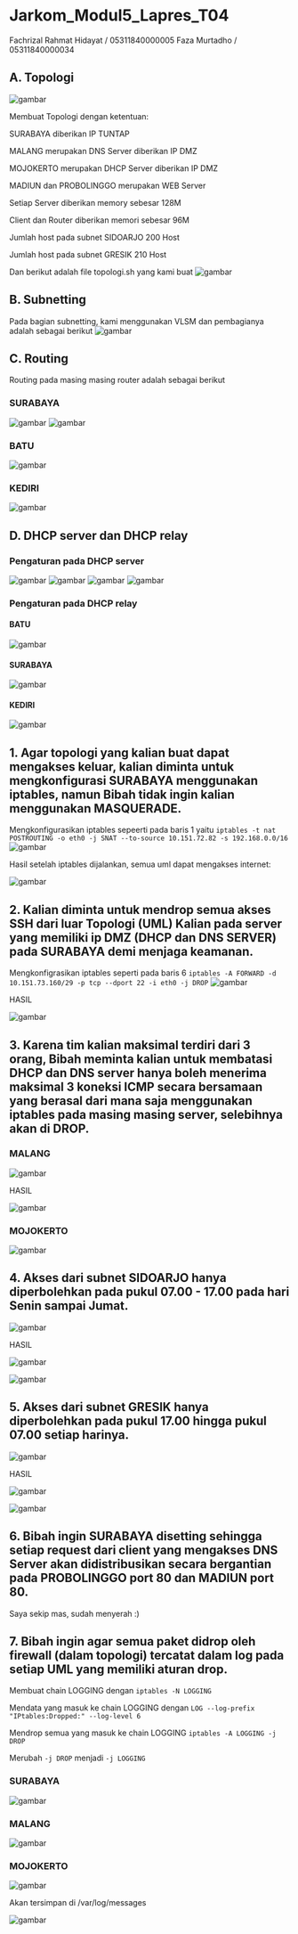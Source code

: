 # Jarkom_Modul5_Lapres_T04

Fachrizal Rahmat Hidayat / 05311840000005
Faza Murtadho            / 05311840000034

## A. Topologi

![gambar](https://user-images.githubusercontent.com/55182321/103165777-52e01c00-484e-11eb-865c-bbc69d98d5bf.png)

Membuat Topologi dengan ketentuan:

SURABAYA diberikan IP TUNTAP

MALANG merupakan DNS Server diberikan IP DMZ

MOJOKERTO merupakan DHCP Server diberikan IP DMZ

MADIUN dan PROBOLINGGO merupakan WEB Server

Setiap Server diberikan memory sebesar 128M

Client dan Router diberikan memori sebesar 96M

Jumlah host pada subnet SIDOARJO 200 Host

Jumlah host pada subnet GRESIK 210 Host


Dan berikut adalah file topologi.sh yang kami buat
![gambar](https://user-images.githubusercontent.com/55182321/103165951-7015ea00-4850-11eb-9dc2-2fa2cff00a73.png)


## B. Subnetting

Pada bagian subnetting, kami menggunakan VLSM dan pembagianya adalah sebagai berikut
![gambar](https://user-images.githubusercontent.com/55182321/103165622-d26ceb80-484c-11eb-8001-0407dac15cb6.png)


## C. Routing

Routing pada masing masing router adalah sebagai berikut 
### SURABAYA
![gambar](https://user-images.githubusercontent.com/55182321/103165906-f2ea7500-484f-11eb-8e01-9d04e7de11c0.png)
![gambar](https://user-images.githubusercontent.com/55182321/103165913-01389100-4850-11eb-8874-1bad6c39eda2.png)

### BATU
![gambar](https://user-images.githubusercontent.com/55182321/103165921-1d3c3280-4850-11eb-8812-11e0576a1f60.png)

### KEDIRI
![gambar](https://user-images.githubusercontent.com/55182321/103165930-393fd400-4850-11eb-94e4-e227d9498a9b.png)

## D. DHCP server dan DHCP relay

### Pengaturan pada DHCP server

![gambar](https://user-images.githubusercontent.com/55182321/103166115-7d7fa400-4851-11eb-88ed-0ef2a9e92c0c.png)
![gambar](https://user-images.githubusercontent.com/55182321/103165996-fb8f7b00-4850-11eb-9b4f-3150855f26c2.png)
![gambar](https://user-images.githubusercontent.com/55182321/103166084-309bcd80-4851-11eb-8418-352c1eef5076.png)
![gambar](https://user-images.githubusercontent.com/55182321/103166090-427d7080-4851-11eb-8442-b099187f33ac.png)

### Pengaturan pada DHCP relay

#### BATU
![gambar](https://user-images.githubusercontent.com/55182321/103166137-af910600-4851-11eb-83d6-afb5d0a172ba.png)

#### SURABAYA
![gambar](https://user-images.githubusercontent.com/55182321/103166179-1d3d3200-4852-11eb-9654-71cd49b027ae.png)

#### KEDIRI
![gambar](https://user-images.githubusercontent.com/55182321/103166166-f8e15580-4851-11eb-82ca-586396a675ae.png)

## 1. Agar topologi yang kalian buat dapat mengakses keluar, kalian diminta untuk mengkonfigurasi SURABAYA menggunakan iptables, namun Bibah tidak ingin kalian menggunakan MASQUERADE.

Mengkonfigurasikan iptables sepeerti pada baris 1 yaitu `iptables -t nat POSTROUTING -o eth0 -j SNAT --to-source 10.151.72.82 -s 192.168.0.0/16` 
![gambar](https://user-images.githubusercontent.com/55182321/103166252-d1d75380-4852-11eb-9f45-00e0b1c62154.png)

Hasil setelah iptables dijalankan, semua uml dapat mengakses internet:

![gambar](https://user-images.githubusercontent.com/55182321/103166284-2f6ba000-4853-11eb-8336-e8fcdd6a6b1f.png)


## 2. Kalian diminta untuk mendrop semua akses SSH dari luar Topologi (UML) Kalian pada server yang memiliki ip DMZ (DHCP dan DNS SERVER) pada SURABAYA demi menjaga keamanan.

Mengkonfigrasikan iptables seperti pada baris 6 `iptables -A FORWARD -d 10.151.73.160/29 -p tcp --dport 22 -i eth0 -j DROP`
![gambar](https://user-images.githubusercontent.com/55182321/103166252-d1d75380-4852-11eb-9f45-00e0b1c62154.png)

HASIL

![gambar](https://user-images.githubusercontent.com/55182321/103167129-f33c3d80-485a-11eb-8a71-c504cb74bd7c.png)

## 3. Karena tim kalian maksimal terdiri dari 3 orang, Bibah meminta kalian untuk membatasi DHCP dan DNS server hanya boleh menerima maksimal 3 koneksi ICMP secara bersamaan yang berasal dari mana saja menggunakan iptables pada masing masing server, selebihnya akan di DROP.
### MALANG

![gambar](https://user-images.githubusercontent.com/55182321/103166747-a30fac00-4857-11eb-8b81-1367a82e0e1e.png)

HASIL

![gambar](https://user-images.githubusercontent.com/55182321/103167217-ea983700-485b-11eb-9116-e1d0238efa98.png)

### MOJOKERTO
![gambar](https://user-images.githubusercontent.com/55182321/103166772-f4b83680-4857-11eb-80bc-23a82daa7e3f.png)

## 4. Akses dari subnet SIDOARJO hanya diperbolehkan pada pukul 07.00 - 17.00 pada hari Senin sampai Jumat.
![gambar](https://user-images.githubusercontent.com/55182321/103166747-a30fac00-4857-11eb-8b81-1367a82e0e1e.png)

HASIL

![gambar](https://user-images.githubusercontent.com/55182321/103167341-f801f100-485c-11eb-8191-e3f2619012cf.png)

![gambar](https://user-images.githubusercontent.com/55182321/103167378-44e5c780-485d-11eb-8bc5-952c2580711a.png)


## 5. Akses dari subnet GRESIK hanya diperbolehkan pada pukul 17.00 hingga pukul 07.00 setiap harinya.
![gambar](https://user-images.githubusercontent.com/55182321/103166747-a30fac00-4857-11eb-8b81-1367a82e0e1e.png)

HASIL

![gambar](https://user-images.githubusercontent.com/55182321/103167400-84acaf00-485d-11eb-8df0-bc8ef46823bd.png)

![gambar](https://user-images.githubusercontent.com/55182321/103167419-a0b05080-485d-11eb-9cec-42d09f0fbe06.png)


## 6. Bibah ingin SURABAYA disetting sehingga setiap request dari client yang mengakses DNS Server akan didistribusikan secara bergantian pada PROBOLINGGO port 80 dan MADIUN port 80.

Saya sekip mas, sudah menyerah :)

## 7. Bibah ingin agar semua paket didrop oleh firewall (dalam topologi) tercatat dalam log pada setiap UML yang memiliki aturan drop.

Membuat chain LOGGING dengan `iptables -N LOGGING`

Mendata yang masuk ke chain LOGGING dengan `LOG --log-prefix "IPtables:Dropped:" --log-level 6`

Mendrop semua yang masuk ke chain LOGGING `iptables -A LOGGING -j DROP`

Merubah `-j DROP` menjadi `-j LOGGING`

### SURABAYA
![gambar](https://user-images.githubusercontent.com/55182321/103166252-d1d75380-4852-11eb-9f45-00e0b1c62154.png)

### MALANG
![gambar](https://user-images.githubusercontent.com/55182321/103166747-a30fac00-4857-11eb-8b81-1367a82e0e1e.png)

### MOJOKERTO
![gambar](https://user-images.githubusercontent.com/55182321/103166772-f4b83680-4857-11eb-80bc-23a82daa7e3f.png)


Akan tersimpan di /var/log/messages

![gambar](https://user-images.githubusercontent.com/55182321/103167534-62fff780-485e-11eb-939c-2f803bd36942.png)


